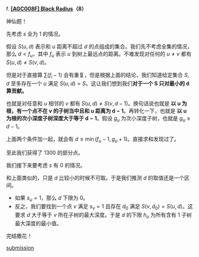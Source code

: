f. **[[AGC008F] Black Radius](https://atcoder.jp/contests/agc008/tasks/agc008_f)（8）**

神仙题！

先考虑 $s$ 全为 $1$ 的情况。

假设 $S(u,d)$ 表示和 $u$ 距离不超过 $d$ 的点组成的集合。我们先不考虑全集的情况，那么 $d<f_u$，其中 $f_u$ 表示 $u$ 到树上最远点的距离。不难发现对任何的 $u\not =v$ 都有 $S(u,d)\not= S(v,d)$。

但是对于直接算 $\sum(f_i-1)$ 会有重复，但是根据上面的结论，我们知道给定集合 $S,d$ 至多存在一个 $u$ 满足 $S(u,d)=S$。这让我们想到我们**对于一个 $\bm S$ 只对最小的 $\bm d$ 算贡献。**

也就是对任意和 $u$ 相邻的 $v$ 都有 $S(u,d)\not=S(v,d-1)$。换句话说也就是 **以 $\bm u$ 为根，有一个点不在 $\bm v$ 的子树当中且和 $\bm u$ 距离为 $\bm{d-1}$**。再转化一下，也就是 **以 $\bm u$ 为根的次小深度子树深度大于等于 $\bm{d-1}$**。假设 $g_u$ 为次小深度子树，也就是 $g_u\geq d-1$。

上面两个条件加一起，就会有 $d\leq \min(f_u-1,g_u+1)$。直接求和发现过了。

至此我们获得了 $1300$ 的部分点。

我们接下来要考虑 $s$ 有 $0$ 的情况。

和上面类似的，只是 $d$ 比较小的时候不可取。于是我们推测 $d$ 的取值还是一个区间。

-  如果 $s_u=1$，那么 $d$ 下限为 $0$。
-  反之，我们要找到一个点 $v$ 满足 $s_v=1$ 且存在 $d_0$ 满足 $S(v,d_0)=S(u,d)$。这要求 $d$ 大于等于 $v$ 所在子树的最大深度。于是 $d$ 的下限 $h_u$ 为所有含有 $1$ 子树最大深度的最小值。

完结撒花！

[submission](https://atcoder.jp/contests/agc008/submissions/43699110)